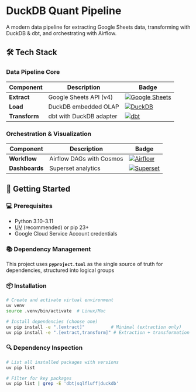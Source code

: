 # DuckDB Quant Pipeline

A modern data pipeline for extracting Google Sheets data, transforming with DuckDB & dbt, and orchestrating with Airflow.

## 🛠️ Tech Stack

### **Data Pipeline Core**

| Component       | Description                          | Badge |
|-----------------|--------------------------------------|-------|
| **Extract**     | Google Sheets API (v4)               | [![Google Sheets](https://img.shields.io/badge/Google%20Sheets-34A853?style=flat-square&logo=google-sheets&logoColor=white)](https://developers.google.com/sheets/api)
| **Load**        | DuckDB embedded OLAP                 | [![DuckDB](https://img.shields.io/badge/DuckDB-FFF056?style=flat-square&logo=duckdb&logoColor=black)](https://duckdb.org) |
| **Transform**   | dbt with DuckDB adapter              | [![dbt](https://img.shields.io/badge/dbt-FF694B?style=flat-square&logo=dbt&logoColor=white)](https://docs.getdbt.com) |

### **Orchestration & Visualization**

| Component       | Description                          | Badge |
|-----------------|--------------------------------------|-------|
| **Workflow**    | Airflow DAGs with Cosmos             | [![Airflow](https://img.shields.io/badge/Airflow-017CEE?style=flat-square&logo=apacheairflow&logoColor=white)](https://airflow.apache.org) |
| **Dashboards**  | Superset analytics                   | [![Superset](https://img.shields.io/badge/Superset-2598F9?style=flat-square&logo=apachesuperset&logoColor=white)](https://superset.apache.org) |


## 🚀 Getting Started

### 💻 Prerequisites
- Python 3.10-3.11
- [UV](https://docs.astral.sh/uv/) (recommended) or pip 23+
- Google Cloud Service Account credentials

### 📚 Dependency Management

This project uses **`pyproject.toml`** as the single source of truth for dependencies, structured into logical groups


### 📦 Installation
```bash
# Create and activate virtual environment
uv venv
source .venv/bin/activate  # Linux/Mac

# Install dependencies (choose one)
uv pip install -e ".[extract]"          # Minimal (extraction only)
uv pip install -e ".[extract,transform]" # Extraction + transformation
```

### 🔍 Dependency Inspection
```bash
# List all installed packages with versions
uv pip list

# Filter for key packages
uv pip list | grep -E 'dbt|sqlfluff|duckdb'
```
